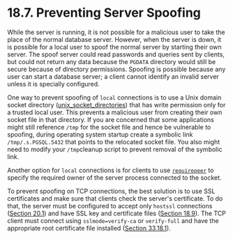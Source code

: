 # 18.7. Preventing Server Spoofing

While the server is running, it is not possible for a malicious user to take the place of the normal database server. However, when the server is down, it is possible for a local user to spoof the normal server by starting their own server. The spoof server could read passwords and queries sent by clients, but could not return any data because the `PGDATA` directory would still be secure because of directory permissions. Spoofing is possible because any user can start a database server; a client cannot identify an invalid server unless it is specially configured.

One way to prevent spoofing of `local` connections is to use a Unix domain socket directory \([unix\_socket\_directories](https://www.postgresql.org/docs/10/static/runtime-config-connection.html#GUC-UNIX-SOCKET-DIRECTORIES)\) that has write permission only for a trusted local user. This prevents a malicious user from creating their own socket file in that directory. If you are concerned that some applications might still reference `/tmp` for the socket file and hence be vulnerable to spoofing, during operating system startup create a symbolic link `/tmp/.s.PGSQL.5432` that points to the relocated socket file. You also might need to modify your `/tmp`cleanup script to prevent removal of the symbolic link.

Another option for `local` connections is for clients to use [`requirepeer`](https://www.postgresql.org/docs/10/static/libpq-connect.html#LIBPQ-CONNECT-REQUIREPEER) to specify the required owner of the server process connected to the socket.

To prevent spoofing on TCP connections, the best solution is to use SSL certificates and make sure that clients check the server's certificate. To do that, the server must be configured to accept only `hostssl` connections \([Section 20.1](https://www.postgresql.org/docs/10/static/auth-pg-hba-conf.html)\) and have SSL key and certificate files \([Section 18.9](https://www.postgresql.org/docs/10/static/ssl-tcp.html)\). The TCP client must connect using `sslmode=verify-ca` or `verify-full` and have the appropriate root certificate file installed \([Section 33.18.1](https://www.postgresql.org/docs/10/static/libpq-ssl.html#LIBQ-SSL-CERTIFICATES)\).

